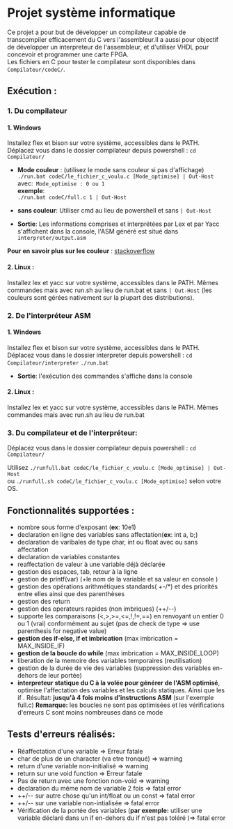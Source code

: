 # Projet système informatique 
Ce projet a pour but de développer un compilateur capable de transcompiler efficacement du C vers l'assembleur.Il a aussi pour objectif de développer  un interpreteur de l'assembleur, et d'utiliser VHDL pour concevoir et programmer une carte FPGA.  
Les fichiers en C pour tester le compilateur sont disponibles dans `Compilateur/codeC/`.
## Exécution :  
### 1. Du compilateur
#### 1. Windows
Installez flex et bison sur votre système, accessibles dans le PATH.
Déplacez vous dans le dossier compilateur depuis powershell : `cd Compilateur/`
* **Mode couleur** : (utilisez le mode sans couleur si pas d'affichage) 
	`./run.bat codeC/le_fichier_c_voulu.c [Mode_optimise] | Out-Host `  
	avec:` Mode_optimise : 0 ou 1`  
	**exemple**:  
	`./run.bat codeC/full.c 1 | Out-Host `
  
* **sans couleur**: Utiliser cmd au lieu de powershell et sans `| Out-Host` 	 	
* 	**Sortie**: Les informations comprises et interprétées par Lex et par Yacc s'affichent dans la console, l'ASM généré est situé dans `interpreter/output.asm`  

**Pour en savoir plus sur les couleur** : [stackoverflow ](https://stackoverflow.com/questions/51680709/colored-text-output-in-powershell-console-using-ansi-vt100-codes#51681675)  
  
#### 2. Linux :  
Installez lex et yacc sur votre système, accessibles dans le PATH.
Mêmes commandes mais avec run.sh au lieu de run.bat et sans `| Out-Host` (les couleurs sont gérées nativement sur la plupart des distributions).
### 2. De l'interpréteur ASM 
#### 1. Windows
Installez flex et bison sur votre système, accessibles dans le PATH.
Déplacez vous dans le dossier interpreter depuis powershell : `cd Compilateur/interpreter`
	`./run.bat`  
* 	**Sortie**: l'exécution des commandes s'affiche dans la console
  
#### 2. Linux :  
Installez lex et yacc sur votre système, accessibles dans le PATH.
Mêmes commandes mais avec run.sh au lieu de run.bat

### 3. Du compilateur et de l'interpréteur:
Déplacez vous dans le dossier compilateur depuis powershell :  `cd Compilateur/`  

Utilisez `./runfull.bat codeC/le_fichier_c_voulu.c [Mode_optimise] | Out-Host `  
ou `./runfull.sh codeC/le_fichier_c_voulu.c [Mode_optimise]` selon votre OS.

## Fonctionnalités supportées  :  
*  nombre sous forme d'exposant (**ex**: 10e1)
*  declaration en ligne des variables sans affectation(**ex**: int a, b;)
*  declaration de varibales de type char, int ou float avec ou sans affectation
*  declaration de variables constantes
*  reaffectation de valeur à une variable déjà déclarée
*  gestion des espaces, tab, retour à la ligne
*  gestion de printf(var) (+le nom de la variable et sa valeur en console )
*  gestion des opérations arithmétiques standards( +-/*) et des priorités entre elles ainsi que des parenthèses
*  gestion des return
*  gestion des operateurs rapides (non imbriques) (++/--)
*  supporte les comparaisons (<,>,>=,<=,!,!=,==) en renvoyant un entier 0 ou 1 (vrai) conformément au sujet (pas de check de type => use parenthesis for negative value)
*  **gestion des if-else, if et imbrication** (max imbrication = MAX_INSIDE_IF)
*  **gestion de la boucle do while** (max imbrication = MAX_INSIDE_LOOP)
*  liberation de la memoire des variables temporaires (reutilisation) 
*  gestion de la durée de vie des variables (suppression des variables en-dehors de leur portée)
*  **interpreteur statique du C à la volée pour générer de l'ASM optimisé**, optimise  l'affectation des variables et les calculs statiques. Ainsi que les if . Résultat: **jusqu'à 4 fois moins d'instructions ASM** (sur l'exemple full.c)
**Remarque:** les boucles ne sont pas optimisées et les vérifications d'erreurs C sont moins nombreuses dans ce mode

## Tests d'erreurs réalisés:  
*  Réaffectation d'une variable => Erreur fatale
*  char de plus de un character (va etre tronqué) => warning
*  return d'une variable non-initialisé => warning
*  return sur une void function => Erreur fatale
*  Pas de return avec une fonction non-void => warning
*  declaration du même nom de variable 2 fois => fatal error
*  ++/-- sur autre chose qu'un int/float ou un const => fatal error
*  ++/-- sur une variable non-intialisée =>   fatal error
*  Vérification de la portée des variables (**par exemple:** utiliser une variable déclaré dans un if en-dehors du if n'est pas toléré )=> fatal error